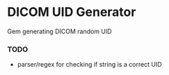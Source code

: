 # DICOM UID Generator

Gem generating DICOM random UID


### TODO

- parser/regex for checking if string is a correct UID